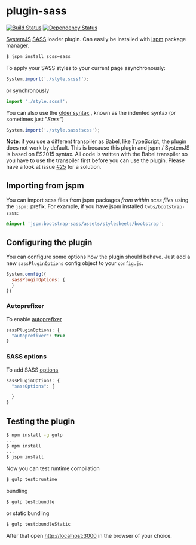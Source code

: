 # plugin-sass

[![Build Status](https://travis-ci.org/mobilexag/plugin-sass.svg?branch=master)](https://travis-ci.org/mobilexag/plugin-sass)
[![Dependency Status](https://david-dm.org/mobilexag/plugin-sass.svg)](https://david-dm.org/mobilexag/plugin-sass)

[SystemJS](https://github.com/systemjs/systemjs)
[SASS](http://sass-lang.com) loader plugin. Can easily be installed with
[jspm](http://jspm.io) package manager.

```sh
$ jspm install scss=sass
```

To apply your SASS styles to your current page asynchronously:

```js
System.import('./style.scss!');
```

or synchronously

```js
import './style.scss!';
```

You can also use the [older syntax](http://sass-lang.com/documentation/file.SASS_REFERENCE.html#syntax)
, known as the indented syntax (or sometimes just "_Sass_")

```js
System.import('./style.sass!scss');
```

**Note**: if you use a different transpiler as Babel, like [TypeScript](http://www.typescriptlang.org), the plugin does not work by default. This is because this plugin and jspm / SystemJS is based on ES2015 syntax. All code is written with the Babel transpiler so you have to use the transpiler first before you can use the plugin. Please have a look at issue [#25](https://github.com/mobilexag/plugin-sass/issues/25#issuecomment-179704867) for a solution.

## Importing from jspm

You can import scss files from jspm packages *from within scss files* using the `jspm:` prefix. For example, if you have jspm installed `twbs/bootstrap-sass`:

```scss
@import 'jspm:bootstrap-sass/assets/stylesheets/bootstrap';
```

## Configuring the plugin

You can configure some options how the plugin should behave. Just add a new
`sassPluginOptions` config object to your `config.js`.

```js
System.config({
  sassPluginOptions: {
  }
})
```

### Autoprefixer

To enable [autoprefixer](https://github.com/postcss/autoprefixer)

```js
sassPluginOptions: {
  "autoprefixer": true
}
```

### SASS options

To add SASS [options](https://github.com/medialize/sass.js/#using-the-sassjs-api)

```js
sassPluginOptions: {
  "sassOptions": {

  }
}
```

## Testing the plugin

```sh
$ npm install -g gulp
...
$ npm install
...
$ jspm install
```

Now you can test runtime compilation

```sh
$ gulp test:runtime
```

bundling

```sh
$ gulp test:bundle
```

or static bundling

```sh
$ gulp test:bundleStatic
```

After that open [http://localhost:3000](http://localhost:3000) in the browser
of your choice.

